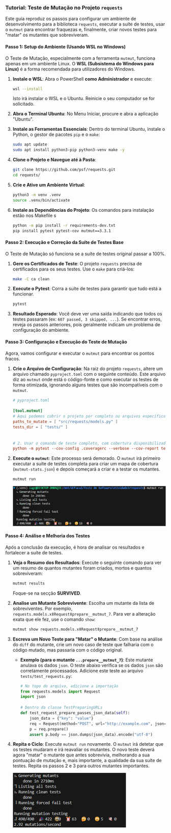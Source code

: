 ### Tutorial: Teste de Mutação no Projeto `requests`

Este guia reproduz os passos para configurar um ambiente de desenvolvimento para a biblioteca `requests`, executar a suíte de testes, usar o `mutmut` para encontrar fraquezas e, finalmente, criar novos testes para "matar" os mutantes que sobreviveram.

#### Passo 1: Setup do Ambiente (Usando WSL no Windows)

O Teste de Mutação, especialmente com a ferramenta `mutmut`, funciona apenas em um ambiente Linux. O **WSL (Subsistema do Windows para Linux)** é a forma recomendada para utilizadores do Windows.

1.  **Instale o WSL**:
    Abra o PowerShell **como Administrador** e execute:

    ```bash
    wsl --install
    ```

    Isto irá instalar o WSL e o Ubuntu. Reinicie o seu computador se for solicitado.

2.  **Abra o Terminal Ubuntu**:
    No Menu Iniciar, procure e abra a aplicação "Ubuntu".

3.  **Instale as Ferramentas Essenciais**:
    Dentro do terminal Ubuntu, instale o Python, o gestor de pacotes `pip` e o `make`:

    ```bash
    sudo apt update
    sudo apt install python3-pip python3-venv make -y
    ```

4.  **Clone o Projeto e Navegue até à Pasta**:

    ```bash
    git clone https://github.com/psf/requests.git
    cd requests/
    ```

5.  **Crie e Ative um Ambiente Virtual**:

    ```bash
    python3 -m venv .venv
    source .venv/bin/activate
    ```

6.  **Instale as Dependências do Projeto**:
    Os comandos para instalação estão nos Makefile s

    ```bash
    python -m pip install -r requirements-dev.txt
    pip install pytest pytest-cov mutmut==3.3.1
    ```

#### Passo 2: Execução e Correção da Suíte de Testes Base

O Teste de Mutação só funciona se a suíte de testes original passar a 100%.

1.  **Gere os Certificados de Teste**:
    O projeto `requests` precisa de certificados para os seus testes. Use o `make` para criá-los:

    ```bash
    make -C ca clean
    ```

2.  **Execute o Pytest**:
    Corra a suíte de testes para garantir que tudo está a funcionar.

    ```bash
    pytest
    ```

3.  **Resultado Esperado**:
    Você deve ver uma saída indicando que todos os testes passaram (ex: `607 passed, 3 skipped, ...`). Se encontrar erros, reveja os passos anteriores, pois geralmente indicam um problema de configuração do ambiente.

#### Passo 3: Configuração e Execução do Teste de Mutação

Agora, vamos configurar e executar o `mutmut` para encontrar os pontos fracos.

1.  **Crie o Arquivo de Configuração**:
    Na raiz do projeto `requests`, altere um arquivo chamado `pyproject.toml` com o seguinte conteúdo. Este arquivo diz ao `mutmut` onde está o código-fonte e como executar os testes de forma otimizada, ignorando alguns testes que são incompatíveis com o `mutmut`.

    ```toml
    # pyproject.toml

    [tool.mutmut]
    # Aqui podemos cobrir o projeto por completo ou arquivos específicos (resultando em economia de recursos de processamento e trazendo respostas mais rápidas)
    paths_to_mutate = [ "src/requests/models.py" ]
    tests_dir = [ "tests/" ]


    # 2. Usar o comando de teste completo, com cobertura disponibilizado no Makefile
    python -m pytest --cov-config .coveragerc --verbose --cov-report term --cov-report xml --cov=src/requests tests
    ```

2.  **Execute o `mutmut`**:
    Este processo será demorado. O `mutmut` irá primeiro executar a suíte de testes completa para criar um mapa de cobertura (`mutmut-stats.json`) e depois começará a criar e a testar os mutantes.

    ```bash
    mutmut run
    ```
    ![Terminal exibindo resultados da primeira execução do mutmut, mostrando estatísticas como número de mutantes criados, mortos, sobreviventes e não testados. O ambiente é um terminal de linha de comando em modo texto, com saída informando progresso e status dos testes de mutação.](/mutantesInicial.png "Resultados da primeira execução")


#### Passo 4: Análise e Melhoria dos Testes

Após a conclusão da execução, é hora de analisar os resultados e fortalecer a suíte de testes.

1.  **Veja o Resumo dos Resultados**:
    Execute o seguinte comando para ver um resumo de quantos mutantes foram criados, mortos e quantos sobreviveram:

    ```bash
    mutmut results
    ```

    Foque-se na secção **SURVIVED**.

2.  **Analise um Mutante Sobrevivente**:
    Escolha um mutante da lista de sobreviventes. Por exemplo, `requests.models.xǁRequestǁprepare__mutmut_7`. Para ver a alteração exata que ele fez, use o comando `show`:

    ```bash
    mutmut show requests.models.xǁRequestǁprepare__mutmut_7
    ```

3.  **Escreva um Novo Teste para "Matar" o Mutante**:
    Com base na análise do `diff` do mutante, crie um novo caso de teste que falharia com o código mutado, mas passaria com o código original.

      * **Exemplo (para o mutante `...prepare__mutmut_7`)**: Este mutante anulava os dados `json`. O teste abaixo verifica se os dados `json` são corretamente processados. Adicione este teste ao arquivo `tests/test_requests.py`:

        ```python
        # No topo do arquivo, adicione a importação
        from requests.models import Request
        import json

        # Dentro da classe TestPreparingURLs
        def test_request_prepare_passes_json_data(self):
            json_data = {"key": "value"}
            req = Request(method="POST", url="http://example.com", json=json_data)
            p = req.prepare()
            assert p.body == json.dumps(json_data).encode("utf-8")
        ```

4.  **Repita o Ciclo**:
    Execute `mutmut run` novamente. O `mutmut` irá detetar que os testes mudaram e irá reavaliar os mutantes. O novo teste deverá agora "matar" o mutante que antes sobrevivia, melhorando a sua pontuação de mutação e, mais importante, a qualidade da sua suíte de testes. Repita os passos 2 e 3 para outros mutantes importantes.

    ![Terminal exibindo resultados da segunda execução do mutmut, mostrando estatísticas atualizadas como número de mutantes criados, mortos, sobreviventes e não testados. A saída indica progresso e melhoria na taxa de mutantes mortos após a adição de novos testes. ](/mutantesFinal.png "Resultados da segunda execução")